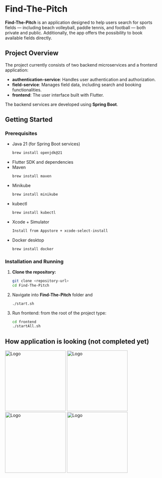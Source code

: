 # Find-The-Pitch

**Find-The-Pitch** is an application designed to help users search for sports fields — including beach volleyball, paddle tennis, and football — both private and public. Additionally, the app offers the possibility to book available fields directly.

## Project Overview

The project currently consists of two backend microservices and a frontend application:

- **authentication-service**: Handles user authentication and authorization.
- **field-service**: Manages field data, including search and booking functionalities.
- **frontend**: The user interface built with Flutter.

The backend services are developed using **Spring Boot**.

## Getting Started

### Prerequisites

- Java 21 (for Spring Boot services)
  ```bash
  brew install openjdk@21
  
- Flutter SDK and dependencies
- Maven
  ```bash
  brew install maven
  
- Minikube
  ```bash
  brew install minikube
  
- kubectl
  ```bash
  brew install kubectl
  
- Xcode + Simulator
  ```bash
  Install from Appstore + xcode-select-install
  
- Docker desktop
  ```bash
  brew install docker

### Installation and Running

1. **Clone the repository:**

   ```bash
   git clone <repository-url>
   cd Find-The-Pitch

2. Navigate into **Find-The-Pitch** folder and

   ```bash
   ./start.sh

3. Run frontend: from the root of the project type:

   ```bash
   cd frontend
   ./startAll.sh

## How application is looking (not completed yet)
<img src="./images/landingPage.png" alt="Logo" width="200"/>
<img src="./images/registration.png" alt="Logo" width="200"/>
<img src="./images/login.png" alt="Logo" width="200"/>
<img src="./images/homePage.png" alt="Logo" width="200"/>



